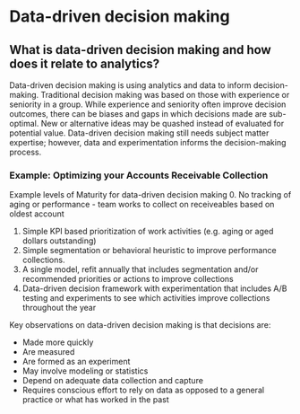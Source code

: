# Data-driven decision making
## What is data-driven decision making and how does it relate to analytics?

Data-driven decision making is using analytics and data to inform decision-making. Traditional decision making was based on those with experience or seniority in a group. While experience and seniority often improve decision outcomes, there can be biases and gaps in which decisions made are sub-optimal. New or alternative ideas may be quashed instead of evaluated for potential value. Data-driven decision making still needs subject matter expertise; however, data and experimentation informs the decision-making process.



### Example: Optimizing your Accounts Receivable Collection
Example levels of Maturity for data-driven decision making
0. No tracking of aging or performance - team works to collect on receiveables based on oldest account
1. Simple KPI based prioritization of work activities (e.g. aging or aged dollars outstanding)
2. Simple segmentation or behavioral heuristic to improve performance collections.
3. A single model, refit annually that includes segmentation and/or recommended priorities or actions to improve collections
4. Data-driven decision framework with experimentation that includes A/B testing and experiments to see which activities improve collections throughout the year

Key observations on data-driven decision making is that decisions are:
* Made more quickly
* Are measured
* Are formed as an experiment
* May involve modeling or statistics
* Depend on adequate data collection and capture
* Requires conscious effort to rely on data as opposed to a general practice or what has worked in the past
